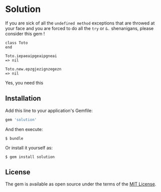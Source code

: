 # Solution

If you are sick of all the `undefined method` exceptions that are throwed at your face and
you are forced to do all the `try` or `&.` shenanigans, please consider this gem !

```
class Toto
end

Toto.iepaeaipgeaipgneai
=> nil

Toto.new.epzgjezignzegezn
=> nil

```

Yes, you need this


## Installation

Add this line to your application's Gemfile:

```ruby
gem 'solution'
```

And then execute:

    $ bundle

Or install it yourself as:

    $ gem install solution


## License

The gem is available as open source under the terms of the [MIT License](http://opensource.org/licenses/MIT).

